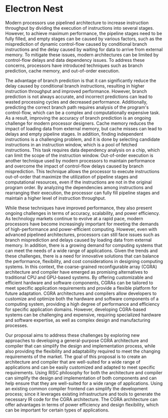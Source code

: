 # Electron Nest

Modern processors use pipelined architecture to increase instruction throughput by dividing the execution of instructions into several stages. However, to achieve maximum performance, the pipeline stages need to be fully filled, and empty stages can be caused by various factors, such as the misprediction of dynamic control-flow caused by conditional branch instructions and the delay caused by waiting for data to arrive from external memory. To mitigate these issues, modern architectures can be limited by control-flow delays and data dependency issues. To address these concerns, processors have introduced techniques such as branch prediction, cache memory, and out-of-order execution.

The advantage of branch prediction is that it can significantly reduce the delay caused by conditional branch instructions, resulting in higher instruction throughput and improved performance. However, branch prediction is not always accurate, and incorrect predictions can lead to wasted processing cycles and decreased performance. Additionally, predicting the correct branch path requires analysis of the program's control-flow, which can be a complex and computationally expensive task. As a result, improving the accuracy of branch prediction is an ongoing challenge for modern processor designers. Cache memory reduces the impact of loading data from external memory, but cache misses can lead to delays and empty pipeline stages. In addition, finding independent instructions is a challenging problem, and it is done by selecting candidate instructions in an instruction window, which is a pool of fetched instructions. This task requires data dependency analysis on a chip, which can limit the scope of the instruction window. Out-of-order execution is another technique used by modern processors to maintain performance and overcome the impact of control-flow delays caused by branch misprediction. This technique allows the processor to execute instructions out-of-order that maximize the utilization of pipeline stages and computational resources, even if the instructions are not in the original program order. By analyzing the dependencies among instructions and rearranging their execution, the processor can fully fill pipeline stages and maintain a higher level of instruction throughput.

While these techniques have improved performance, they also present ongoing challenges in terms of accuracy, scalability, and power efficiency. As technology markets continue to evolve at a rapid pace, modern processors have become increasingly important for meeting the demands of high-performance and power-efficient computing. However, even with advanced pipelined architectures, processors can still face issues such as branch misprediction and delays caused by loading data from external memory. In addition, there is a growing demand for computing systems that can meet the needs of a wide range of applications. Given the trends and these challenges, there is a need for innovative solutions that can balance the performance, flexibility, and cost considerations in designing computing systems. In this context, the coarse-grained reconfigurable array (CGRA) architecture and compiler have emerged as promising alternatives to traditional CPU and GPU-based systems. By offering customizable and efficient hardware and software components, CGRAs can be tailored to meet specific application requirements and provide a flexible platform for future adaptation. CGRA architectures and compilers allow developers to customize and optimize both the hardware and software components of a computing system, providing a high degree of performance and efficiency for specific application domains. However, developing CGRA-based systems can be challenging and expensive, requiring specialized hardware and software expertise, as well as complex design and manufacturing processes.

Our proposal aims to address these challenges by exploring new approaches to developing a general-purpose CGRA architecture and compiler that can simplify the design and implementation process, while also providing the flexibility and adaptability required to meet the changing requirements of the market. The goal of this proposal is to create an architecture and compiler that are well-suited for a wide range of applications and can be easily customized and adapted to meet specific requirements. Using RISC philosophy for both the architecture and compiler can simplify the design and implementation of both components and can help ensure that they are well-suited for a wide range of applications. Using an existing common compiler frontend can simplify the development process; since it leverages existing infrastructure and tools to generate the necessary IR code for the CGRA architecture. The CGRA architecture can offer advantages in terms of power efficiency and design flexibility, which can be important for certain types of applications.